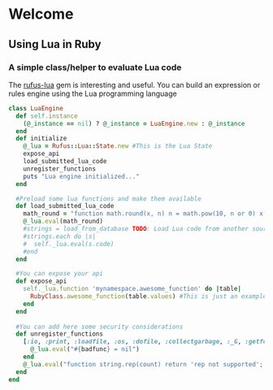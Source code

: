 # Welcome
## Using Lua in Ruby

### A simple class/helper to evaluate Lua code

The [rufus-lua](https://github.com/jmettraux/rufus-lua) gem is interesting and useful. You can build an expression or rules engine using the Lua programming language

```ruby
class LuaEngine
  def self.instance
    (@_instance == nil) ? @_instance = LuaEngine.new : @_instance
  end
  def initialize
    @_lua = Rufus::Lua::State.new #This is the Lua State
    expose_api
    load_submitted_lua_code
    unregister_functions
    puts "Lua engine initialized..."
  end

  #Preload some lua functions and make them available
  def load_submitted_lua_code
    math_round = "function math.round(x, n) n = math.pow(10, n or 0) x = x * n  if x >= 0 then x = math.floor(x + 0.5) else x = math.ceil(x - 0.5) end return x / n end"
    @_lua.eval(math_round)
    #strings = load_from_database TODO: Load Lua code from another source
    #strings.each do |s|
    #  self._lua.eval(s.code)
    #end
  end

  #You can expose your api
  def expose_api
    self._lua.function 'mynamespace.awesome_function' do |table|
      RubyClass.awesome_function(table.values) #This is just an example
    end
  end
  
  #You can add here some security considerations
  def unregister_functions
    [:io, :print, :loadfile, :os, :dofile, :collectgarbage, :_G, :getfenv, :getmetatable, :setfenv, :setmetatable, 'string.rep'].each do |badfunc|
      @_lua.eval("#{badfunc} = nil")
    end
    @_lua.eval("function string.rep(count) return 'rep not supported'; end")
  end
end
```
	
